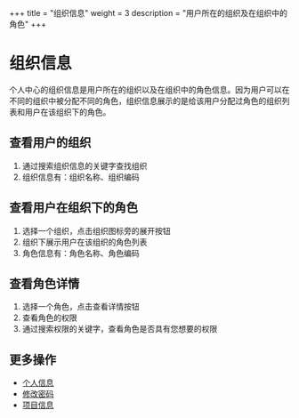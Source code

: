+++
title = "组织信息"
weight = 3
description = "用户所在的组织及在组织中的角色"
+++

# 组织信息

个人中心的组织信息是用户所在的组织以及在组织中的角色信息。因为用户可以在不同的组织中被分配不同的角色，组织信息展示的是给该用户分配过角色的组织列表和用户在该组织下的角色。


## 查看用户的组织

1. 通过搜索组织信息的关键字查找组织
1. 组织信息有：组织名称、组织编码

## 查看用户在组织下的角色

1. 选择一个组织，点击组织图标旁的展开按钮
1. 组织下展示用户在该组织的角色列表
1. 角色信息有：角色名称、角色编码

## 查看角色详情

1. 选择一个角色，点击查看详情按钮
1. 查看角色的权限
1. 通过搜索权限的关键字，查看角色是否具有您想要的权限

## 更多操作
- [个人信息](../information)
- [修改密码](../secret_change)
- [项目信息](../pro-info)
